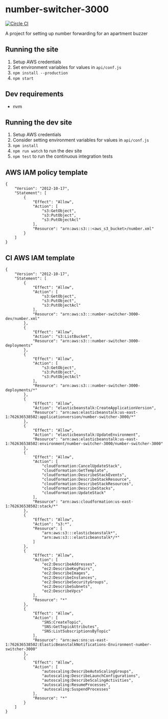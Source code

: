# number-switcher-3000

[![Circle CI](https://circleci.com/gh/jeffcharles/number-switcher-3000.svg?style=shield)](https://circleci.com/gh/jeffcharles/number-switcher-3000)

A project for setting up number forwarding for an apartment buzzer

## Running the site

1. Setup AWS credentials
2. Set environment variables for values in `api/conf.js`
3. `npm install --production`
4. `npm start`

## Dev requirements

- nvm

## Running the dev site

1. Setup AWS credentials
2. Consider setting environment variables for values in `api/conf.js`
3. `npm install`
4. `npm run watch` to run the dev site
5. `npm test` to run the continuous integration tests

## AWS IAM policy template

```
{
    "Version": "2012-10-17",
    "Statement": [
        {
            "Effect": "Allow",
            "Action": [
                "s3:GetObject",
                "s3:PutObject",
                "s3:PutObjectAcl"
            ],
            "Resource": "arn:aws:s3:::<aws_s3_bucket>/number.xml"
        }
    ]
}
```

## CI AWS IAM template

```
{
    "Version": "2012-10-17",
    "Statement": [
        {
            "Effect": "Allow",
            "Action": [
                "s3:GetObject",
                "s3:PutObject",
                "s3:PutObjectAcl"
            ],
            "Resource": "arn:aws:s3:::number-switcher-3000-dev/number.xml"
        },
        {
            "Effect": "Allow",
            "Action": "s3:ListBucket",
            "Resource": "arn:aws:s3:::number-switcher-3000-deployments"
        },
        {
            "Effect": "Allow",
            "Action": [
                "s3:GetObject",
                "s3:PutObject",
                "s3:PutObjectAcl"
            ],
            "Resource": "arn:aws:s3:::number-switcher-3000-deployments/*"
        },
        {
            "Effect": "Allow",
            "Action": "elasticbeanstalk:CreateApplicationVersion",
            "Resource": "arn:aws:elasticbeanstalk:us-east-1:762636538502:applicationversion/number-switcher-3000/*"
        },
        {
            "Effect": "Allow",
            "Action": "elasticbeanstalk:UpdateEnvironment",
            "Resource": "arn:aws:elasticbeanstalk:us-east-1:762636538502:environment/number-switcher-3000/number-switcher-3000"
        },
        {
            "Effect": "Allow",
            "Action": [
                "cloudformation:CancelUpdateStack",
                "cloudformation:GetTemplate",
                "cloudformation:DescribeStackEvents",
                "cloudformation:DescribeStackResource",
                "cloudformation:DescribeStackResources",
                "cloudformation:DescribeStacks",
                "cloudformation:UpdateStack"
            ],
            "Resource": "arn:aws:cloudformation:us-east-1:762636538502:stack/*"
        },
        {
            "Effect": "Allow",
            "Action": "s3:*",
            "Resource": [
                "arn:aws:s3:::elasticbeanstalk*",
                "arn:aws:s3:::elasticbeanstalk*/*"
            ]
        },
        {
            "Effect": "Allow",
            "Action": [
                "ec2:DescribeAddresses",
                "ec2:DescribeKeyPairs",
                "ec2:DescribeImages",
                "ec2:DescribeInstances",
                "ec2:DescribeSecurityGroups",
                "ec2:DescribeSubnets",
                "ec2:DescribeVpcs"
            ],
            "Resource": "*"
        },
        {
            "Effect": "Allow",
            "Action": [
                "SNS:CreateTopic",
                "SNS:GetTopicAttributes",
                "SNS:ListSubscriptionsByTopic"
            ],
            "Resource": "arn:aws:sns:us-east-1:762636538502:ElasticBeanstalkNotifications-Environment-number-switcher-3000"
        },
        {
            "Effect": "Allow",
            "Action": [
                "autoscaling:DescribeAutoScalingGroups",
                "autoscaling:DescribeLaunchConfigurations",
                "autoscaling:DescribeScalingActivities",
                "autoscaling:ResumeProcesses",
                "autoscaling:SuspendProcesses"
            ],
            "Resource": "*"
        }
    ]
}
```
